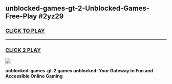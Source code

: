 
## unblocked-games-gt-2-Unblocked-Games-Free-Play #2yz29
<h3>
<a href="https://us.freeplayer.one?title=unblocked-games-gt-2&ref=9M">CLICK TO PLAY</a></h3>
<hr>

<h3>
<a href="https://us.freeplayer.one?title=unblocked-games-gt-2&ref=9M">CLICK 2 PLAY</a>
  
</h3>

<a href="https://us.freeplayer.one?title=unblocked-games-gt-2&ref=9M"><img src="https://clearcache.store/games.png"></a>


**unblocked-games-gt-2 games unblocked: Your Gateway to Fun and Accessible Online Gaming**
